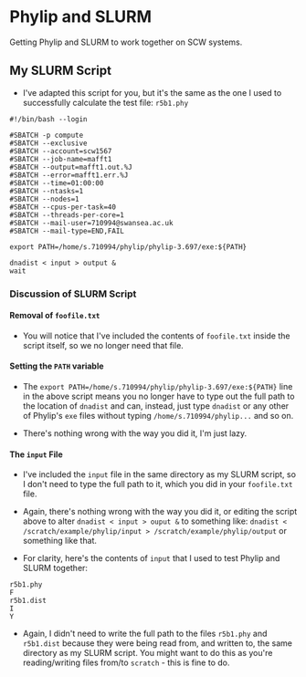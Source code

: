 # Phylip and SLURM

Getting Phylip and SLURM to work together on SCW systems.

## My SLURM Script

- I've adapted this script for you, but it's the same as the one I used to successfully calculate the test file: `r5b1.phy`

```
#!/bin/bash --login

#SBATCH -p compute
#SBATCH --exclusive
#SBATCH --account=scw1567
#SBATCH --job-name=mafft1
#SBATCH --output=mafft1.out.%J
#SBATCH --error=mafft1.err.%J
#SBATCH --time=01:00:00
#SBATCH --ntasks=1
#SBATCH --nodes=1
#SBATCH --cpus-per-task=40
#SBATCH --threads-per-core=1
#SBATCH --mail-user=710994@swansea.ac.uk
#SBATCH --mail-type=END,FAIL

export PATH=/home/s.710994/phylip/phylip-3.697/exe:${PATH}

dnadist < input > output &
wait
```

### Discussion of SLURM Script

#### Removal of `foofile.txt`

- You will notice that I've included the contents of `foofile.txt` inside the script itself, so we no longer need that file.

#### Setting the `PATH` variable

- The `export PATH=/home/s.710994/phylip/phylip-3.697/exe:${PATH}` line in the above script means you no longer have to type out the full path to the location of `dnadist` and can, instead, just type `dnadist` or any other of Phylip's `exe` files without typing `/home/s.710994/phylip...` and so on.

- There's nothing wrong with the way you did it, I'm just lazy.

#### The `input` File

- I've included the `input` file in the same directory as my SLURM script, so I don't need to type the full path to it, which you did in your `foofile.txt` file.  

- Again, there's nothing wrong with the way you did it, or editing the script above to alter `dnadist < input > ouput &` to something like: `dnadist < /scratch/example/phylip/input > /scratch/example/phylip/output` or something like that.

- For clarity, here's the contents of `input` that I used to test Phylip and SLURM together:

```
r5b1.phy
F
r5b1.dist
I
Y
```

- Again, I didn't need to write the full path to the files `r5b1.phy` and `r5b1.dist` because they were being read from, and written to, the same directory as my SLURM script.  You might want to do this as you're reading/writing files from/to `scratch` - this is fine to do.
